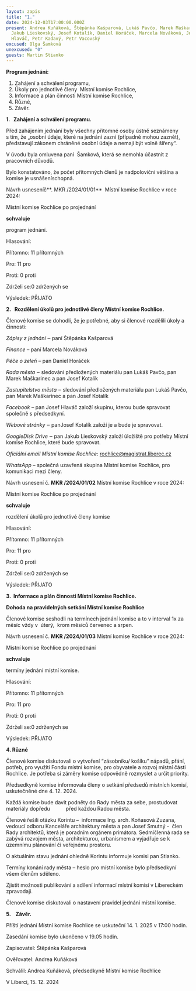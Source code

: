 ```yaml
---
layout: zapis
title: "1."
date: 2024-12-03T17:00:00.000Z
present: Andrea Kuňáková, Štěpánka Kašparová, Lukáš Pavčo, Marek Maškarinec,
  Jakub Lieskovský, Josef Kotalík, Daniel Horáček, Marcela Nováková, Josef
  Hlaváč, Petr Kadavý, Petr Vacovský
excused: Olga Šamková
unexcused: "0"
guests: Martin Stianko
---
```

**Program jednání:**

1. Zahájení a schválení programu,
2. Úkoly pro jednotlivé členy  Místní komise Rochlice,
3. Informace a plán činnosti Místní komise Rochlice,
4. Různé,
5. Závěr.

**1.   Zahájení a schválení programu.**

Před zahájením jednání byly všechny přítomné osoby ústně seznámeny s tím, že „osobní údaje, které na jednání zazní (případně mohou zaznět), představují zákonem chráněné osobní údaje a nemají být volně šířeny“. 

V úvodu byla omluvena paní  Šamková, která se nemohla účastnit z pracovních důvodů. 

Bylo konstatováno, že počet přítomných členů je nadpoloviční většina a komise je usnášeníschopná.

Návrh usneseníč**. MKR /2024/01/01**  Místní komise Rochlice v roce 2024:

Místní komise Rochlice po projednání 

**schvaluje** 

program jednání.

Hlasování:

Přítomno: 11 přítomných

Pro: 11 pro

Proti: 0 proti

Zdrželi se:0 zdržených se

Výsledek: PŘIJATO

**2.   Rozdělení úkolů pro jednotlivé členy Místní komise Rochlice.**

Členové komise se dohodli, že je potřebné, aby si členové rozdělili úkoly a činnosti:

*Zápisy z jednání ‒* paní Štěpánka Kašparová

*Finance* – paní Marcela Nováková 

*Péče o zeleň* – pan Daniel Horáček 

*Rada města ‒* sledování předložených materiálu pan Lukáš Pavčo, pan Marek Maškarinec a pan Josef Kotalík

*Zastupitelstvo města ‒* sledování předložených materiálu pan Lukáš Pavčo, pan Marek Maškarinec a pan Josef Kotalík

*Facebook* – pan Josef Hlaváč založí skupinu, kterou bude spravovat společně s předsedkyní.  

*Webové stránky ‒* panJosef Kotalík založí je a bude je spravovat.

*GoogleDisk Drive ‒* pan Jakub Lieskovský založí úložiště pro potřeby Místní komise Rochlice, které bude spravovat.

*Oficiální email Místní komise Rochlice*: [rochlice@magistrat.liberec.cz](mailto:rochlice@magistrat.liberec.cz)

*WhatsApp* – společná uzavřená skupina Místní komise Rochlice, pro komunikaci mezi členy.

Návrh usnesení č. **MKR /2024/01/02** Místní komise Rochlice v roce 2024:

Místní komise Rochlice po projednání 

**schvaluje** 

rozdělení úkolů pro jednotlivé členy komise

Hlasování:

Přítomno: 11 přítomných

Pro: 11 pro

Proti: 0 proti

Zdrželi se:0 zdržených se

Výsledek: PŘIJATO

**3.  Informace a plán činnosti Místní komise Rochlice.**

**Dohoda na pravidelných setkání Místní komise Rochlice** 

Členové komise seshodli na termínech jednání komise a to v interval 1x za měsíc vždy v  úterý,  krom měsíců červenec a srpen.

Návrh usnesení č. **MKR /2024/01/03** Místní komise Rochlice v roce 2024:

Místní komise Rochlice po projednání 

**schvaluje** 

termíny jednání místní komise.

Hlasování:

Přítomno: 11 přítomných

Pro: 11 pro

Proti: 0 proti

Zdrželi se:0 zdržených se

Výsledek: PŘIJATO

**4. Různé**

Členové komise diskutovali o vytvoření “zásobníku/ košíku” nápadů, přání, potřeb, pro využití Fondu místní komise, pro obyvatele a rozvoj místní části Rochlice. Je potřeba si záměry komise odpovědně rozmyslet a určit priority.

Předsedkyně komise informovala členy o setkání předsedů místních komisí, uskutečněné dne 4. 12. 2024.

Každá komise bude davit podněty do Rady města za sebe, prostudovat materiály dopředu           před každou Radou města.

Členové řešili otázku Korintu –  informace Ing. arch. Koňasová Zuzana, vedoucí odboru Kanceláře architektury města a pan Josef Smutný -  člen Rady architektů, která je poradním orgánem primátora. Sedmičlenná rada se zabývá rozvojem města, architekturou, urbanismem a vyjadřuje se k územnímu plánování či veřejnému prostoru. 

O aktuálním stavu jednání ohledně Korintu informuje komisi pan Stianko.

Termíny konání rady města – heslo pro místní komise bylo předsedkyní všem členům sděleno.

Zjistit možnosti publikování a sdílení informací místní komisí v Libereckém zpravodaji.

Členové komise diskutovali o nastavení pravidel jednání místní komise. 

**5.    Závěr.**

Příští jednání Místní komise Rochlice se uskuteční 14. 1. 2025 v 17:00 hodin.

Zasedání komise bylo ukončeno v 19.05 hodin.

Zapisovatel: Štěpánka Kašparová

Ověřovatel: Andrea Kuňáková

Schválil: Andrea Kuňáková, předsedkyně Místní komise Rochlice 

V Liberci, 15. 12. 2024
